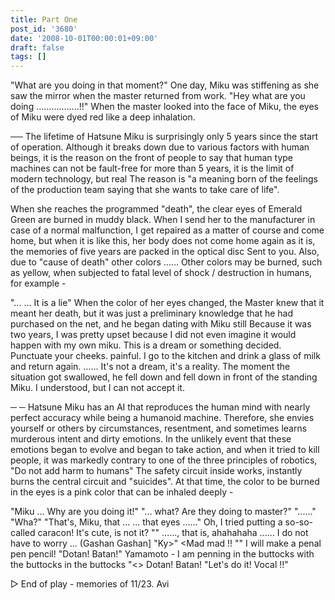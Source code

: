 ```yaml
---
title: Part One
post_id: '3680'
date: '2008-10-01T00:00:01+09:00'
draft: false
tags: []
---
```


"What are you doing in that moment?" One day, Miku was stiffening as she saw the mirror when the master returned from work. "Hey what are you doing .................!!" When the master looked into the face of Miku, the eyes of Miku were dyed red like a deep inhalation.

── The lifetime of Hatsune Miku is surprisingly only 5 years since the start of operation. Although it breaks down due to various factors with human beings, it is the reason on the front of people to say that human type machines can not be fault-free for more than 5 years, it is the limit of modern technology, but real The reason is "a meaning born of the feelings of the production team saying that she wants to take care of life".

When she reaches the programmed "death", the clear eyes of Emerald Green are burned in muddy black. When I send her to the manufacturer in case of a normal malfunction, I get repaired as a matter of course and come home, but when it is like this, her body does not come home again as it is, the memories of five years are packed in the optical disc Sent to you. Also, due to "cause of death" other colors ...... Other colors may be burned, such as yellow, when subjected to fatal level of shock / destruction in humans, for example -

"... ... It is a lie" When the color of her eyes changed, the Master knew that it meant her death, but it was just a preliminary knowledge that he had purchased on the net, and he began dating with Miku still Because it was two years, I was pretty upset because I did not even imagine it would happen with my own miku. This is a dream or something decided. Punctuate your cheeks. painful. I go to the kitchen and drink a glass of milk and return again. ...... It's not a dream, it's a reality. The moment the situation got swallowed, he fell down and fell down in front of the standing Miku. I understood, but I can not accept it.

─ ─ Hatsune Miku has an AI that reproduces the human mind with nearly perfect accuracy while being a humanoid machine. Therefore, she envies yourself or others by circumstances, resentment, and sometimes learns murderous intent and dirty emotions. In the unlikely event that these emotions began to evolve and began to take action, and when it tried to kill people, it was markedly contrary to one of the three principles of robotics, "Do not add harm to humans" The safety circuit inside works, instantly burns the central circuit and "suicides". At that time, the color to be burned in the eyes is a pink color that can be inhaled deeply -

"Miku ... Why are you doing it!" "... what? Are they doing to master?" "......" "Wha?" "That's, Miku, that ... ... that eyes ......" Oh, I tried putting a so-so-called caracon! It's cute, is not it? "" ......, that is, ahahahaha ...... I do not have to worry ... (Gashan Gashan\] "Ky>" <Mad mad !! "" I will make a penal pen pencil! "Dotan! Batan!" Yamamoto - I am penning in the buttocks with the buttocks in the buttocks "<> Dotan! Batan! "Let's do it! Vocal !!"

▷ End of play - memories of 11/23. Avi